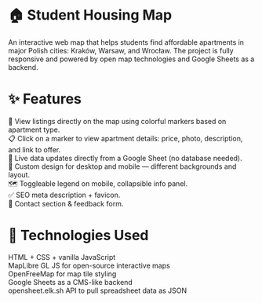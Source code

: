 # 🏠 Student Housing Map 
<p>An interactive web map that helps students find affordable apartments in major Polish cities: Kraków, Warsaw, and Wrocław. The project is fully responsive and powered by open map technologies and Google Sheets as a backend.</p>

<h1>✨ Features</h1>
<p>🎯 View listings directly on the map using colorful markers based on apartment type.<br>
📋 Click on a marker to view apartment details: price, photo, description, and link to offer.<br>
🔄 Live data updates directly from a Google Sheet (no database needed).<br>
🎨 Custom design for desktop and mobile — different backgrounds and layout.<br>
🗺️ Toggleable legend on mobile, collapsible info panel.<br>
✅ SEO meta description + favicon.<br>
📩 Contact section & feedback form.</p>

<h1>🚀 Technologies Used</h1>

<p>HTML + CSS + vanilla JavaScript<br>
MapLibre GL JS for open-source interactive maps<br>
OpenFreeMap for map tile styling<br>
Google Sheets as a CMS-like backend<br>
opensheet.elk.sh API to pull spreadsheet data as JSON<br>
</p>

